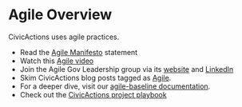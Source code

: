 # Agile Overview

CivicActions uses agile practices.

* Read the [Agile Manifesto](http://agilemanifesto.org/) statement
* Watch this [Agile video](https://www.commoncraft.com/video/agile-methodology)
* Join the Agile Gov Leadership group via its [website](http://www.agilegovleaders.org/) and [LinkedIn](https://www.linkedin.com/grp/home?gid=6642487)
* Skim CivicActions blog posts tagged as [Agile](http://www.civicactions.com/category/agile).
* For a deeper dive, visit our [agile-baseline documentation](agile-baseline/introduction.md).
* Check out the [CivicActions project playbook](https://trello.com/b/qyI4wa18/template-civicactions-project-playbook)
